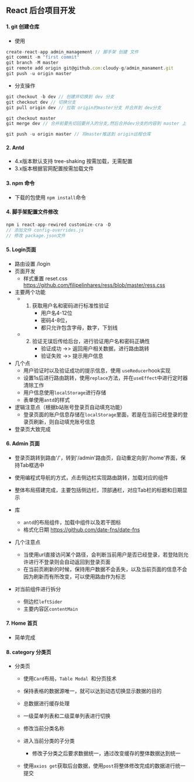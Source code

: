 ## React 后台项目开发

#### 1. git 创建仓库

- 使用

```js
create-react-app admin_management // 脚手架 创建 文件
git commit -m "first commit"
git branch -M master
git remote add origin git@github.com:cloudy-g/admin_manament.git
git push -u origin master
```

- 分支操作

```js
git checkout -b dev // 创建并切换到 dev 分支
git checkout dev // 切换分支
git pull origin dev // 拉取 origin的master分支 并合并到 dev分支

git checkout master
git merge dev // 合并前要先切回要并入的分支,然后合并dev分支的内容到 master 上 

git push -u origin master // 将master推送到 origin远程仓库
```

#### 2. Antd

- 4.x版本默认支持 tree-shaking 按需加载，无需配置
- 3.x版本根据官网配置按需加载文件

#### 3. npm 命令

- 下载的包使用 `npm install`命令 

#### 4. 脚手架配置文件修改

```js
npm i react-app-rewired customize-cra -D
// 添加文件 config-overrides.js
// 修改 package.json文件
```

#### 5. Login页面 

- 路由设置 /login
- 页面开发
  - 样式重置 reset.css https://github.com/filipelinhares/ress/blob/master/ress.css
- 主要两个功能
  - 1. 获取用户名和密码进行标准性验证
       - 用户名4-12位
       - 密码4-8位，
       - 都只允许包含字母，数字，下划线
  - 2. 验证无误后传给后台，进行验证用户名和密码正确性
       - 验证成功 ->>  返回用户相关数据，进行路由跳转
       - 验证失败 ->>  提示用户信息
- 几个点
  - 用户验证时以及验证成功的提示信息，使用 `useReducer`hook实现
  - 设置1s后进行路由跳转，使用`replace`方法，并在`useEffect`中进行定时器清除工作
  - 用户信息使用`localStorage`进行存储
  - 表单使用`antd`的样式
- 逻辑注意点（根据b站账号登录页自动填充功能）
  - 登录页面的账户信息存储在`localStorage`里面，若是在当前已经登录的登录页刷新，则自动填充账号信息
- 登录页大致完成

#### 6. Admin 页面

- 登录页跳转到路由'/'，转到'/admin'路由页，自动重定向到'/home'界面，保持Tab框选中

- 使用编程式导航的方式，点击侧边栏实现路由跳转，加载对应的组件
- 整体布局搭建完成，主要包括侧边栏，顶部通栏，对应Tab栏的标题和日期显示

- 库
  - `antd`的布局组件，加载中组件以及若干图标
  - 格式化日期 https://github.com/date-fns/date-fns

- 几个注意点
  - 当使用url直接访问某个路径，会判断当前用户是否已经登录，若登陆则允许进行不登录则会自动返回到登录页面
  - 在当前页刷新的时候，保持用户数据不会丢失，以及当前页面的信息不会因为刷新而有所改变，可以使用路由作为标志
- 对当前组件进行拆分
  - 侧边栏`leftSider`
  - 主要内容区`contentMain`

#### 7. Home 首页

- 简单完成

#### 8. category 分类页

- 分类页

  - 使用`Card`布局，`Table Modal `和分页技术
  - 保持表格的数据源唯一，就可以达到动态切换显示数据的目的
  - 总数据进行缓存处理
  - 一级菜单列表和二级菜单列表进行切换
  - 修改当前分类名称
  - 进入当前分类的子分类
    - 修改子分类之后要求数据统一，通过改变缓存的整体数据达到统一

  - 使用`axios get`获取后台数据，使用`post`将整体修改完成的数据进行统一提交